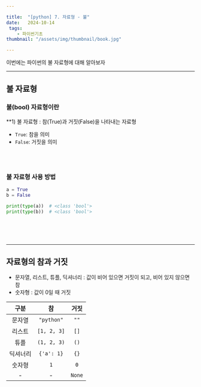 ```yaml
---

title:  "[python] 7. 자료형 - 불"
date:   2024-10-14
 tags:
    - 파이썬기초
thumbnail: "/assets/img/thumbnail/book.jpg"

---
```

이번에는 파이썬의 불 자료형에 대해 알아보자



---
## **불 자료형**
### **불(bool) 자료형이란** 
**1) 불 자료형 : 참(True)과 거짓(False)을 나타내는 자료형
* `True`: 참을 의미
* `False`: 거짓을 의미

<br>
<br>

### **불 자료형 사용 방법**

```py
a = True
b = False

print(type(a))	# <class 'bool'>
print(type(b))	# <class 'bool'>
```

<br>
<br>
<br>

---

## **자료형의 참과 거짓**
* 문자열, 리스트, 튜플, 딕셔너리 : 값이 비어 있으면 거짓이 되고, 비어 있지 않으면 참
* 숫자형 : 값이 0일 때 거짓

|구분|참|거짓|
|:---:|:---:|:---:|
|문자열|`"python"`|`""`|
|리스트|`[1, 2, 3]`|`[]`|
|튜플|`(1, 2, 3)`|`()`|
|딕셔너리|`{'a': 1}`|`{}`|
|숫자형|`1`|`0`|
|-|-|`None`|

